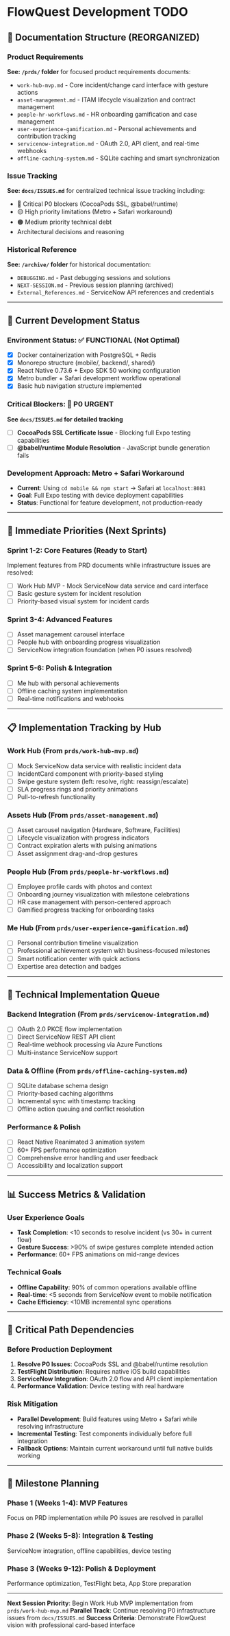 # FlowQuest Development TODO

## 📖 Documentation Structure (REORGANIZED)

### Product Requirements
**See: `/prds/` folder** for focused product requirements documents:
- `work-hub-mvp.md` - Core incident/change card interface with gesture actions
- `asset-management.md` - ITAM lifecycle visualization and contract management
- `people-hr-workflows.md` - HR onboarding gamification and case management
- `user-experience-gamification.md` - Personal achievements and contribution tracking
- `servicenow-integration.md` - OAuth 2.0, API client, and real-time webhooks
- `offline-caching-system.md` - SQLite caching and smart synchronization

### Issue Tracking
**See: `docs/ISSUES.md`** for centralized technical issue tracking including:
- 🚨 Critical P0 blockers (CocoaPods SSL, @babel/runtime)
- 🟡 High priority limitations (Metro + Safari workaround)
- 🟠 Medium priority technical debt
- Architectural decisions and reasoning

### Historical Reference
**See: `/archive/` folder** for historical documentation:
- `DEBUGGING.md` - Past debugging sessions and solutions
- `NEXT-SESSION.md` - Previous session planning (archived)
- `External_References.md` - ServiceNow API references and credentials

---

## 🚀 Current Development Status

### Environment Status: ✅ FUNCTIONAL (Not Optimal)
- [x] Docker containerization with PostgreSQL + Redis
- [x] Monorepo structure (mobile/, backend/, shared/)
- [x] React Native 0.73.6 + Expo SDK 50 working configuration
- [x] Metro bundler + Safari development workflow operational
- [x] Basic hub navigation structure implemented

### Critical Blockers: 🚨 P0 URGENT
**See `docs/ISSUES.md` for detailed tracking**
- [ ] **CocoaPods SSL Certificate Issue** - Blocking full Expo testing capabilities
- [ ] **@babel/runtime Module Resolution** - JavaScript bundle generation fails

### Development Approach: Metro + Safari Workaround
- **Current**: Using `cd mobile && npm start` → Safari at `localhost:8081`
- **Goal**: Full Expo testing with device deployment capabilities
- **Status**: Functional for feature development, not production-ready

---

## 🎯 Immediate Priorities (Next Sprints)

### Sprint 1-2: Core Features (Ready to Start)
Implement features from PRD documents while infrastructure issues are resolved:
- [ ] Work Hub MVP - Mock ServiceNow data service and card interface
- [ ] Basic gesture system for incident resolution
- [ ] Priority-based visual system for incident cards

### Sprint 3-4: Advanced Features
- [ ] Asset management carousel interface
- [ ] People hub with onboarding progress visualization
- [ ] ServiceNow integration foundation (when P0 issues resolved)

### Sprint 5-6: Polish & Integration
- [ ] Me hub with personal achievements
- [ ] Offline caching system implementation
- [ ] Real-time notifications and webhooks

---

## 📋 Implementation Tracking by Hub

### Work Hub (From `prds/work-hub-mvp.md`)
- [ ] Mock ServiceNow data service with realistic incident data
- [ ] IncidentCard component with priority-based styling
- [ ] Swipe gesture system (left: resolve, right: reassign/escalate)
- [ ] SLA progress rings and priority animations
- [ ] Pull-to-refresh functionality

### Assets Hub (From `prds/asset-management.md`)
- [ ] Asset carousel navigation (Hardware, Software, Facilities)
- [ ] Lifecycle visualization with progress indicators
- [ ] Contract expiration alerts with pulsing animations
- [ ] Asset assignment drag-and-drop gestures

### People Hub (From `prds/people-hr-workflows.md`)
- [ ] Employee profile cards with photos and context
- [ ] Onboarding journey visualization with milestone celebrations
- [ ] HR case management with person-centered approach
- [ ] Gamified progress tracking for onboarding tasks

### Me Hub (From `prds/user-experience-gamification.md`)
- [ ] Personal contribution timeline visualization
- [ ] Professional achievement system with business-focused milestones
- [ ] Smart notification center with quick actions
- [ ] Expertise area detection and badges

---

## 🔧 Technical Implementation Queue

### Backend Integration (From `prds/servicenow-integration.md`)
- [ ] OAuth 2.0 PKCE flow implementation
- [ ] Direct ServiceNow REST API client
- [ ] Real-time webhook processing via Azure Functions
- [ ] Multi-instance ServiceNow support

### Data & Offline (From `prds/offline-caching-system.md`)
- [ ] SQLite database schema design
- [ ] Priority-based caching algorithms
- [ ] Incremental sync with timestamp tracking
- [ ] Offline action queuing and conflict resolution

### Performance & Polish
- [ ] React Native Reanimated 3 animation system
- [ ] 60+ FPS performance optimization
- [ ] Comprehensive error handling and user feedback
- [ ] Accessibility and localization support

---

## 📊 Success Metrics & Validation

### User Experience Goals
- **Task Completion**: <10 seconds to resolve incident (vs 30+ in current flow)
- **Gesture Success**: >90% of swipe gestures complete intended action
- **Performance**: 60+ FPS animations on mid-range devices

### Technical Goals
- **Offline Capability**: 90% of common operations available offline
- **Real-time**: <5 seconds from ServiceNow event to mobile notification
- **Cache Efficiency**: <10MB incremental sync operations

---

## 🚨 Critical Path Dependencies

### Before Production Deployment
1. **Resolve P0 Issues**: CocoaPods SSL and @babel/runtime resolution
2. **TestFlight Distribution**: Requires native iOS build capabilities
3. **ServiceNow Integration**: OAuth 2.0 flow and API client implementation
4. **Performance Validation**: Device testing with real hardware

### Risk Mitigation
- **Parallel Development**: Build features using Metro + Safari while resolving infrastructure
- **Incremental Testing**: Test components individually before full integration
- **Fallback Options**: Maintain current workaround until full native builds working

---

## 📅 Milestone Planning

### Phase 1 (Weeks 1-4): MVP Features
Focus on PRD implementation while P0 issues are resolved in parallel

### Phase 2 (Weeks 5-8): Integration & Testing
ServiceNow integration, offline capabilities, device testing

### Phase 3 (Weeks 9-12): Polish & Deployment
Performance optimization, TestFlight beta, App Store preparation

---

**Next Session Priority**: Begin Work Hub MVP implementation from `prds/work-hub-mvp.md`
**Parallel Track**: Continue resolving P0 infrastructure issues from `docs/ISSUES.md`
**Success Criteria**: Demonstrate FlowQuest vision with professional card-based interface